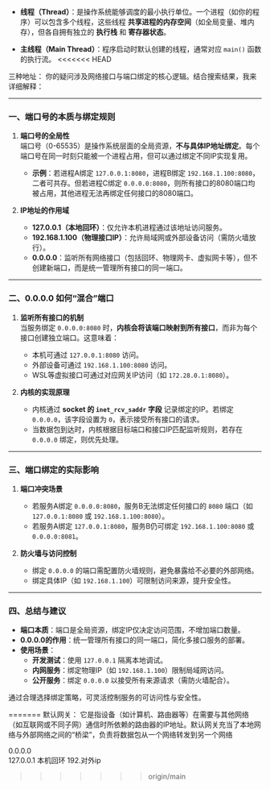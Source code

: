 - **线程（Thread）**：是操作系统能够调度的最小执行单位。一个进程（如你的程序）可以包含多个线程，这些线程 **共享进程的内存空间**（如全局变量、堆内存），但各自拥有独立的 **执行栈** 和 **寄存器状态**。
    
- **主线程（Main Thread）**：程序启动时默认创建的线程，通常对应 `main()` 函数的执行流。
<<<<<<< HEAD


三种地址：
你的疑问涉及网络接口与端口绑定的核心逻辑。结合搜索结果，我来详细解释：

---

### **一、端口号的本质与绑定规则**
1. **端口号的全局性**  
   端口号（0-65535）是操作系统层面的全局资源，**不与具体IP地址绑定**。每个端口号在同一时刻只能被一个进程占用，但可以通过绑定不同IP实现复用。  
   - **示例**：若进程A绑定 `127.0.0.1:8080`，进程B绑定 `192.168.1.100:8080`，二者可共存。但若进程C绑定 `0.0.0.0:8080`，则所有接口的8080端口均被占用，其他进程无法再绑定任何接口的8080端口。

2. **IP地址的作用域**  
   - **127.0.0.1（本地回环）**：仅允许本机进程通过该地址访问服务。
   - **192.168.1.100（物理接口IP）**：允许局域网或外部设备访问（需防火墙放行）。
   - **0.0.0.0**：监听所有网络接口（包括回环、物理网卡、虚拟网卡等），但不创建新端口，而是统一管理所有接口的同一端口。

---

### **二、0.0.0.0 如何“混合”端口**
1. **监听所有接口的机制**  
   当服务绑定 `0.0.0.0:8080` 时，**内核会将该端口映射到所有接口**，而非为每个接口创建独立端口。这意味着：
   - 本机可通过 `127.0.0.1:8080` 访问。
   - 外部设备可通过 `192.168.1.100:8080` 访问。
   - WSL等虚拟接口可通过对应网关IP访问（如 `172.28.0.1:8080`）。

2. **内核的实现原理**  
   - 内核通过 **socket 的 `inet_rcv_saddr` 字段** 记录绑定的IP。若绑定 `0.0.0.0`，该字段设置为 `0`，表示接受所有接口的请求。
   - 当数据包到达时，内核根据目标端口和接口IP匹配监听规则，若存在 `0.0.0.0` 绑定，则优先处理。

---

### **三、端口绑定的实际影响**
1. **端口冲突场景**  
   - 若服务A绑定 `0.0.0.0:8080`，服务B无法绑定任何接口的 `8080` 端口（如 `127.0.0.1:8080` 或 `192.168.1.100:8080`）。
   - 若服务A绑定 `127.0.0.1:8080`，服务B仍可绑定 `192.168.1.100:8080` 或 `0.0.0.0:8081`。

2. **防火墙与访问控制**  
   - 绑定 `0.0.0.0` 的端口需配置防火墙规则，避免暴露给不必要的外部网络。
   - 绑定具体IP（如 `192.168.1.100`）可限制访问来源，提升安全性。

---

### **四、总结与建议**
- **端口本质**：端口是全局资源，绑定IP仅决定访问范围，不增加端口数量。
- **0.0.0.0的作用**：统一管理所有接口的同一端口，简化多接口服务的部署。
- **使用场景**：
  - **开发测试**：使用 `127.0.0.1` 隔离本地调试。
  - **内网服务**：绑定物理IP（如 `192.168.1.100`）限制局域网访问。
  - **公开服务**：绑定 `0.0.0.0` 以接受所有来源请求（需防火墙配合）。

通过合理选择绑定策略，可灵活控制服务的可访问性与安全性。


=======
默认网关：
它是指设备（如计算机、路由器等）在需要与其他网络（如互联网或不同子网）通信时所依赖的路由器的IP地址。默认网关充当了本地网络与外部网络之间的“桥梁”，负责将数据包从一个网络转发到另一个网络


0.0.0.0    
127.0.0.1 本机回环
192.对外ip 
>>>>>>> origin/main

